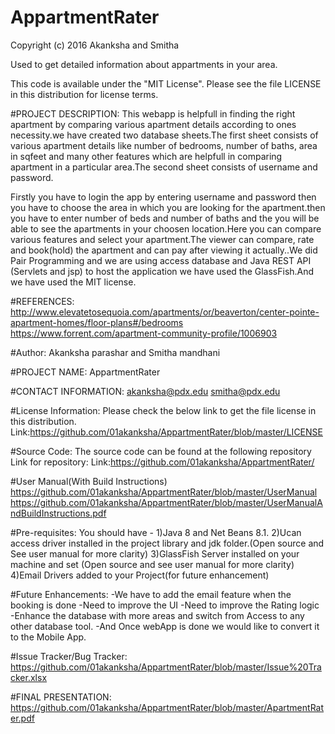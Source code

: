 # AppartmentRater
Copyright (c) 2016 Akanksha and Smitha

Used to get detailed information about appartments in your area.

This code is available under the "MIT License". Please see the file LICENSE in this distribution for license terms.

#PROJECT DESCRIPTION:
This webapp is helpfull in finding the right apartment by comparing various apartment details according to ones necessity.we have created two database sheets.The first sheet consists of various apartment details like number of bedrooms, number of baths, area in sqfeet and many other features which are helpfull in comparing apartment in a particular area.The second sheet consists of username and password. 

Firstly you have to login the app by entering username and password then you have to choose the area in which you are looking for the apartment.then you have to enter number of beds and number of baths and the you will be able to see the apartments in your choosen location.Here you can compare various features and select your apartment.The viewer can compare, rate and book(hold) the apartment and can pay after viewing it actually..We did Pair Programming and we are using access database and Java REST API (Servlets and jsp) to host the application we have used the GlassFish.And we have used the MIT license.

#REFERENCES:
http://www.elevatetosequoia.com/apartments/or/beaverton/center-pointe-apartment-homes/floor-plans#/bedrooms
https://www.forrent.com/apartment-community-profile/1006903

#Author:
Akanksha parashar and Smitha mandhani

#PROJECT NAME:
AppartmentRater

#CONTACT INFORMATION:
akanksha@pdx.edu
smitha@pdx.edu

#License Information: 
Please check the below link to get the file license in this distribution.
Link:https://github.com/01akanksha/AppartmentRater/blob/master/LICENSE

#Source Code: 
The source code can be found at the following repository Link for repository:
Link:https://github.com/01akanksha/AppartmentRater/

#User Manual(With Build Instructions)
https://github.com/01akanksha/AppartmentRater/blob/master/UserManual
https://github.com/01akanksha/AppartmentRater/blob/master/UserManualAndBuildInstructions.pdf

#Pre-requisites:
You should have -
1)Java 8 and Net Beans 8.1.
2)Ucan access driver installed in the project library and jdk folder.(Open source and See user manual for more clarity)
3)GlassFish Server installed on your machine and set (Open source and see user manual for more clarity)
4)Email Drivers added to your Project(for future enhancement)

#Future Enhancements:
-We have to add the email feature when the booking is done
-Need to improve the UI
-Need to improve the Rating logic
-Enhance the database with more areas and switch from Access to any other database tool.
-And Once webApp is done we would like to convert it to the Mobile App.

#Issue Tracker/Bug Tracker: 
https://github.com/01akanksha/AppartmentRater/blob/master/Issue%20Tracker.xlsx

#FINAL PRESENTATION:
https://github.com/01akanksha/AppartmentRater/blob/master/ApartmentRater.pdf
